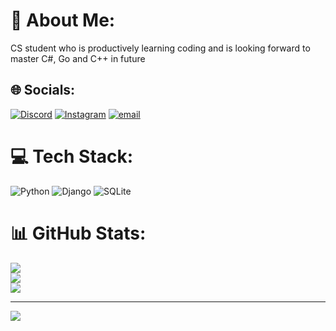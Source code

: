 # 💫 About Me:
CS student who is productively learning coding and is looking forward to master C#, Go and C++ in future


## 🌐 Socials:
[![Discord](https://img.shields.io/badge/Discord-%237289DA.svg?logo=discord&logoColor=white)](https://discord.gg/https://discordapp.com/users/raadkian) [![Instagram](https://img.shields.io/badge/Instagram-%23E4405F.svg?logo=Instagram&logoColor=white)](https://instagram.com/Alijavaherikian) [![email](https://img.shields.io/badge/Email-D14836?logo=gmail&logoColor=white)](mailto:alijavaherikian@gmail.com) 

# 💻 Tech Stack:
![Python](https://img.shields.io/badge/python-3670A0?style=for-the-badge&logo=python&logoColor=ffdd54) ![Django](https://img.shields.io/badge/django-%23092E20.svg?style=for-the-badge&logo=django&logoColor=white) ![SQLite](https://img.shields.io/badge/sqlite-%2307405e.svg?style=for-the-badge&logo=sqlite&logoColor=white)
# 📊 GitHub Stats:
![](https://github-readme-stats.vercel.app/api?username=Raad-Kian&theme=dark&hide_border=false&include_all_commits=false&count_private=false)<br/>
![](https://github-readme-streak-stats.herokuapp.com/?user=Raad-Kian&theme=dark&hide_border=false)<br/>
![](https://github-readme-stats.vercel.app/api/top-langs/?username=Raad-Kian&theme=dark&hide_border=false&include_all_commits=false&count_private=false&layout=compact)

---
[![](https://visitcount.itsvg.in/api?id=Raad-Kian&icon=0&color=0)](https://visitcount.itsvg.in)

<!-- Proudly created with GPRM ( https://gprm.itsvg.in ) -->

<!--
**Raad-Kian/Raad-Kian** is a ✨ _special_ ✨ repository because its `README.md` (this file) appears on your GitHub profile.

Here are some ideas to get you started:

- 🔭 I’m currently working on ...
- 🌱 I’m currently learning ...
- 👯 I’m looking to collaborate on ...
- 🤔 I’m looking for help with ...
- 💬 Ask me about ...
- 📫 How to reach me: ...
- 😄 Pronouns: ...
- ⚡ Fun fact: ...
-->
